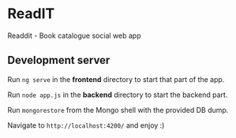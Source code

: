 # ReadIT
Readdit - Book catalogue social web app



## Development server

Run `ng serve` in the **frontend** directory to start that part of the app.

Run `node app.js` in the **backend** directory to start the backend part.

Run `mongorestore` from the Mongo shell with the provided DB dump.

Navigate to `http://localhost:4200/` and enjoy :)

